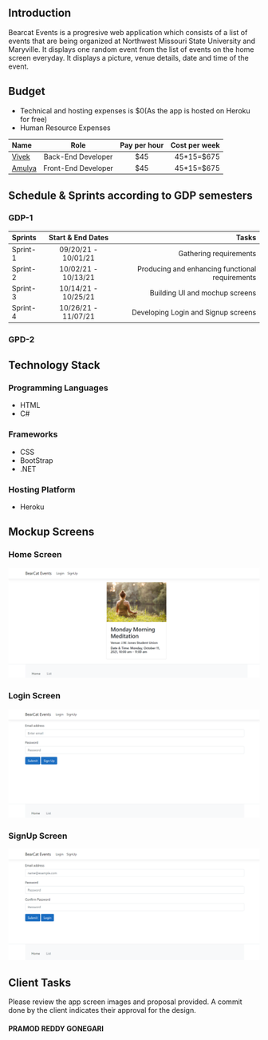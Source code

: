 ## Introduction
Bearcat Events is a progresive web application which consists of a list of events that are being organized at Northwest Missouri State University and Maryville. It displays one random event from the list of events on the home screen everyday. It displays a picture, venue details, date and time of the event.
## Budget
<ul>
  <li>Technical and hosting expenses is $0(As the app is hosted on Heroku for free)</li>
  <li>Human Resource Expenses</li>
</ul>

| Name                                        | Role        | Pay per hour           | Cost per week |
| :---        |    :----:   |     :----:      |          ---: |
| [Vivek](https://github.com/vivektadiparthi)| Back-End Developer       | $45   |       45*15=$675        |
| [Amulya](https://github.com/amulyareddybaddam)| Front-End Developer        | $45      |      45*15=$675         |

## Schedule & Sprints according to GDP semesters
### GDP-1
| Sprints      | Start & End Dates | Tasks     |
| :---        |    :----:   |          ---: |
| Sprint-1      | 09/20/21 - 10/01/21       | Gathering requirements   |
| Sprint-2   | 10/02/21 - 10/13/21        | Producing and enhancing functional requirements      |
| Sprint-3   | 10/14/21 - 10/25/21        | Building UI and mochup screens      |
| Sprint-4   | 10/26/21 - 11/07/21        | Developing Login and Signup screens      |
### GPD-2

## Technology Stack
### Programming Languages   
<ul>
  <li>HTML</li>
  <li>C#</li>
</ul>

### Frameworks
<ul>
  <li>CSS</li>
  <li>BootStrap</li>
  <li>.NET</li>
</ul>

### Hosting Platform
<ul>
  <li>Heroku</li>
</ul>

## Mockup Screens
### Home Screen
![Home](https://github.com/vivektadiparthi/Proposal5A-BearcatE/blob/main/images/HomePage.png)
### Login Screen
![Login](https://github.com/vivektadiparthi/Proposal5A-BearcatE/blob/main/images/Login.png)
### SignUp Screen
![Signup](https://github.com/vivektadiparthi/Proposal5A-BearcatE/blob/main/images/SignUp.png)
  
## Client Tasks
Please review the app screen images and proposal provided. A commit done by the client indicates their approval for the design.
#### PRAMOD REDDY GONEGARI

